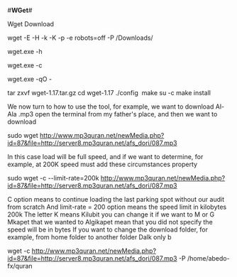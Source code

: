 
#**WGet**#

Wget Download 

wget -E -H -k -K -p -e robots=off -P /Downloads/

wget.exe -h

wget.exe -c

wget.exe -qO - 

tar zxvf wget-1.17.tar.gz
cd wget-1.17
./config
 make
su -c make install

We now turn to how to use the tool, for example, we want to download Al-Ala .mp3 open the terminal from my father's place, and then we want to download

sudo wget http://www.mp3quran.net/newMedia.php?id=87&file=http://server8.mp3quran.net/afs_dori/087.mp3

In this case load will be full speed, and if we want to determine, for example, at 200K speed must add these circumstances property

sudo wget -c --limit-rate=200k http://www.mp3quran.net/newMedia.php?id=87&file=http://server8.mp3quran.net/afs_dori/087.mp3

C option means to continue loading the last parking spot without our audit from scratch
And limit-rate = 200 option means the speed limit in kilobytes 200k
The letter K means Kilubit you can change it if we want to M or G Mkapet that we wanted to Algikapet mean that you did not specify the speed will be in bytes
If you want to change the download folder, for example, from home folder to another folder Dalk only b

wget -c http://www.mp3quran.net/newMedia.php?id=87&file=http://server8.mp3quran.net/afs_dori/087.mp3 -P /home/abedo-fx/quran


